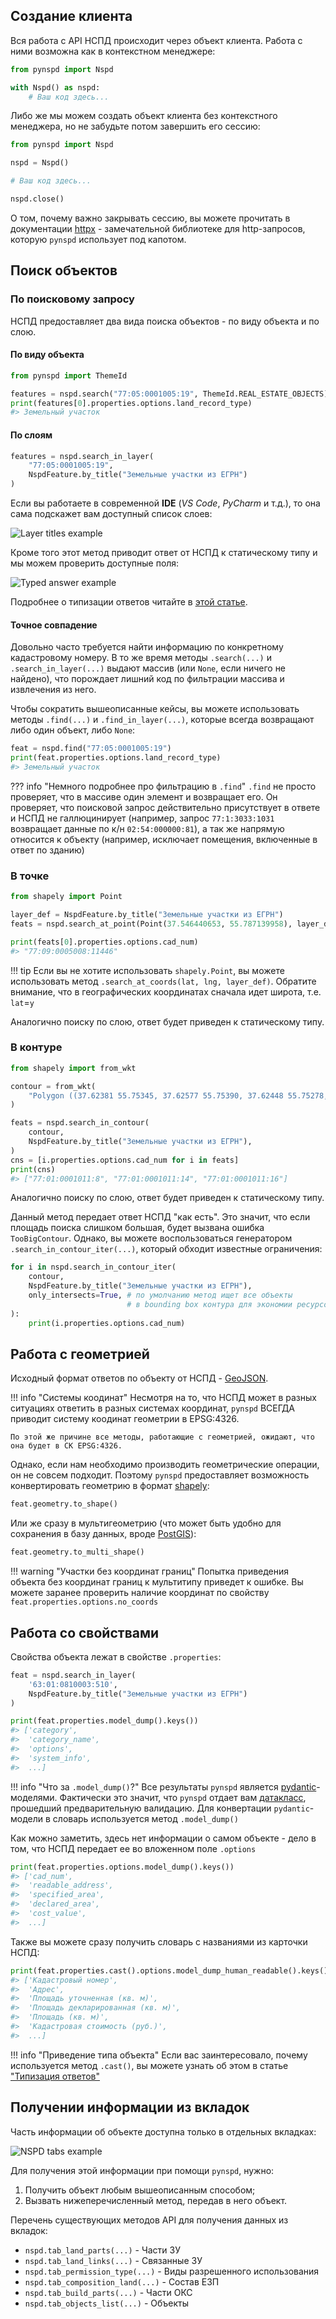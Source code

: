 ## Создание клиента

Вся работа с API НСПД происходит через объект клиента. Работа с ними возможна как в контекстном менеджере:
```python
from pynspd import Nspd

with Nspd() as nspd:
    # Ваш код здесь...
```

Либо же мы можем создать объект клиента без контекстного менеджера, но не забудьте потом завершить его сессию:

```python
from pynspd import Nspd

nspd = Nspd()

# Ваш код здесь...

nspd.close()
```

О том, почему важно закрывать сессию, вы можете прочитать в документации [httpx](https://www.python-httpx.org/advanced/clients/#usage) - замечательной библиотеке для http-запросов, которую `pynspd` использует под капотом.

## Поиск объектов

### По поисковому запросу

НСПД предоставляет два вида поиска объектов - по виду объекта и по слою.

#### По виду объекта

```python
from pynspd import ThemeId

features = nspd.search("77:05:0001005:19", ThemeId.REAL_ESTATE_OBJECTS)
print(features[0].properties.options.land_record_type)
#> Земельный участок
```

#### По слоям

```python
features = nspd.search_in_layer(
    "77:05:0001005:19", 
    NspdFeature.by_title("Земельные участки из ЕГРН")
)
```

Если вы работаете в современной **IDE** (*VS Code*, *PyCharm* и т.д.), то она сама подскажет вам доступный список слоев:

![Layer titles example](assets/layer_assist.png)

Кроме того этот метод приводит ответ от НСПД к статическому типу и мы можем проверить доступные поля: 

![Typed answer example](assets/typed_answer.png)

Подробнее о типизации ответов читайте в [этой статье](advanced/typing.md).


#### Точное совпадение

Довольно часто требуется найти информацию по конкретному кадастровому номеру. В то же время методы `.search(...)`
и `.search_in_layer(...)` выдают массив (или `None`, если ничего не найдено), что порождает лишний код
по фильтрации массива и извлечения из него.

Чтобы сократить вышеописанные кейсы, вы можете использовать методы `.find(...)` и `.find_in_layer(...)`, 
которые всегда возвращают либо один объект, либо `None`:

```python
feat = nspd.find("77:05:0001005:19")
print(feat.properties.options.land_record_type)
#> Земельный участок
```

??? info "Немного подробнее про фильтрацию в `.find`"
    `.find` не просто проверяет, что в массиве один элемент и возвращает его.
    Он проверяет, что поисковой запрос действительно присутствует в ответе и 
    НСПД не галлюцинирует (например, запрос `77:1:3033:1031` возвращает данные по к/н `02:54:000000:81`),
    а так же напрямую относится к объекту (например, исключает помещения, включенные в ответ по зданию)

### В точке

```python
from shapely import Point

layer_def = NspdFeature.by_title("Земельные участки из ЕГРН")
feats = nspd.search_at_point(Point(37.546440653, 55.787139958), layer_def)

print(feats[0].properties.options.cad_num)
#> "77:09:0005008:11446"
```

!!! tip
    Если вы не хотите использовать `shapely.Point`, вы можете использовать метод `.search_at_coords(lat, lng, layer_def)`.
    Обратите внимание, что в географических координатах сначала идет широта, т.е. `lat`=`y`

Аналогично поиску по слою, ответ будет приведен к статическому типу.

### В контуре

```python
from shapely import from_wkt

contour = from_wkt(
    "Polygon ((37.62381 55.75345, 37.62577 55.75390, 37.62448 55.75278, 37.62381 55.75345))"
)

feats = nspd.search_in_contour(
    contour,
    NspdFeature.by_title("Земельные участки из ЕГРН"),
)
cns = [i.properties.options.cad_num for i in feats]
print(cns)
#> ["77:01:0001011:8", "77:01:0001011:14", "77:01:0001011:16"]
```

Аналогично поиску по слою, ответ будет приведен к статическому типу.

Данный метод передает ответ НСПД "как есть". Это значит, что если площадь поиска слишком большая, 
будет вызвана ошибка `TooBigContour`. Однако, вы можете воспользоваться генератором `.search_in_contour_iter(...)`,
который обходит известные ограничения:

```python
for i in nspd.search_in_contour_iter(
    contour,
    NspdFeature.by_title("Земельные участки из ЕГРН"),
    only_intersects=True, # по умолчанию метод ищет все объекты 
                          # в bounding box контура для экономии ресурсов
):
    print(i.properties.options.cad_num)
```

## Работа с геометрией

Исходный формат ответов по объекту от НСПД - [GeoJSON](https://ru.wikipedia.org/wiki/GeoJSON). 

!!! info "Системы коодинат"
    Несмотря на то, что НСПД может в разных ситуациях ответить в разных системах координат, `pynspd` ВСЕГДА приводит систему коодинат геометрии в EPSG:4326.

    По этой же причине все методы, работающие с геометрией, ожидают, что она будет в СК EPSG:4326.

Однако, если нам необходимо производить геометрические операции, он не совсем подходит. Поэтому `pynspd` предоставляет возможность конвертировать геометрию в формат [shapely](https://shapely.readthedocs.io/en/2.0.4/manual.html):

```python
feat.geometry.to_shape()
```

Или же сразу в мультигеометрию (что может быть удобно для сохранения в базу данных, вроде [PostGIS](https://postgis.net/)):

```python
feat.geometry.to_multi_shape()
```

!!! warning "Участки без координат границ"
    Попытка приведения объекта без координат границ к мультитипу приведет к ошибке. Вы можете заранее проверить наличие координат по свойству `feat.properties.options.no_coords`


## Работа со свойствами

Свойства объекта лежат в свойстве `.properties`:

```python
feat = nspd.search_in_layer(
    '63:01:0810003:510', 
    NspdFeature.by_title("Земельные участки из ЕГРН")
)

print(feat.properties.model_dump().keys())
#> ['category',
#>  'category_name',
#>  'options',
#>  'system_info',
#>  ...]
```

!!! info "Что за `.model_dump()`?"
    Все результаты `pynspd` является [pydantic](https://docs.pydantic.dev/latest)-моделями. 
    Фактически это значит, что `pynspd` отдает вам [датакласс](https://docs.python.org/3/library/dataclasses.html), 
    прошедший предварительную валидацию. 
    Для конвертации `pydantic`-модели в словарь используется метод `.model_dump()`

Как можно заметить, здесь нет информации о самом объекте - дело в том, что НСПД передает ее во вложенном поле `.options`

```python
print(feat.properties.options.model_dump().keys())
#> ['cad_num',
#>  'readable_address',
#>  'specified_area',
#>  'declared_area',
#>  'cost_value',
#>  ...]
```

Также вы можете сразу получить словарь с названиями из карточки НСПД:

```python
print(feat.properties.cast().options.model_dump_human_readable().keys())
#> ['Кадастровый номер',
#>  'Адрес',
#>  'Площадь уточненная (кв. м)',
#>  'Площадь декларированная (кв. м)',
#>  'Площадь (кв. м)',
#>  'Кадастровая стоимость (руб.)',
#>  ...]
```

!!! info "Приведение типа объекта"
    Если вас заинтересовало, почему используется метод `.cast()`, 
    вы можете узнать об этом в статье ["Типизация ответов"](advanced/typing.md)

## Получении информации из вкладок

Часть информации об объекте доступна только в отдельных вкладках:

![NSPD tabs example](assets/nspd_tabs.png)

Для получения этой информации при помощи `pynspd`, нужно:

1. Получить объект любым вышеописанным способом;
2. Вызвать нижеперечисленный метод, передав в него объект.

Перечень существующих методов API для получения данных из вкладок:

- `nspd.tab_land_parts(...)` - Части ЗУ
- `nspd.tab_land_links(...)` - Связанные ЗУ
- `nspd.tab_permission_type(...)` - Виды разрешенного использования
- `nspd.tab_composition_land(...)` - Состав ЕЗП
- `nspd.tab_build_parts(...)` - Части ОКС
- `nspd.tab_objects_list(...)` - Объекты